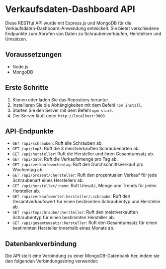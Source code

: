 # Verkaufsdaten-Dashboard API

Diese RESTful API wurde mit Express.js und MongoDB für die Verkaufsdaten-Dashboard-Anwendung entwickelt. Sie bietet verschiedene Endpunkte zum Abrufen von Daten zu Schraubenverkäufen, Herstellern und Umsätzen.

## Voraussetzungen

- Node.js
- MongoDB

## Erste Schritte

1. Klonen oder laden Sie das Repository herunter.
2. Installieren Sie die Abhängigkeiten mit dem Befehl `npm install`.
3. Starten Sie den Server mit dem Befehl `npm start`.
4. Der Server läuft unter `http://localhost:3000`.

## API-Endpunkte

- `GET /api/schrauben`: Ruft alle Schrauben ab.
- `GET /api/top3`: Ruft die 3 meistverkauften Schraubenarten ab.
- `GET /api/hersteller`: Ruft die Hersteller und ihren Gesamtumsatz ab.
- `GET /api/date`: Ruft die Verkaufsmenge pro Tag ab.
- `GET /api/verkaufswochentag`: Ruft den Durchschnittsverkauf pro Wochentag ab.
- `GET /api/prozent/:hersteller`: Ruft den prozentualen Verkauf für jede Schraubenart eines Herstellers ab.
- `GET /api/hersteller/:name`: Ruft Umsatz, Menge und Trends für jeden Hersteller ab.
- `GET /api/verkaufswerte/:hersteller/:schraube`: Ruft den Gesamtverkaufswert für einen bestimmten Schraubentyp und Hersteller ab.
- `GET /api/topschraube/:hersteller`: Ruft den meistverkauften Schraubentyp für einen bestimmten Hersteller ab.
- `GET /api/gesamtumsatz/:hersteller`: Ruft den Gesamtumsatz für einen bestimmten Hersteller innerhalb eines Monats ab.

## Datenbankverbindung

Die API stellt eine Verbindung zu einer MongoDB-Datenbank her, indem sie den folgenden Verbindungsstring verwendet:
